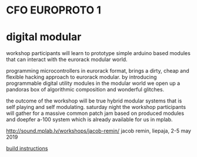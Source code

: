 # CFO EUROPROTO 1
# digital modular

[](modules.png)

workshop participants will learn to prototype simple arduino based modules that can interact with the eurorack modular world. programming microcontrollers in eurorack format, brings a dirty, cheap and flexible hacking approach to eurorack modular. by introducing programmable digital utility modules in the modular world we open up a pandoras box of algorithmic composition and wonderful glitches.the outcome of the workshop will be true hybrid modular systems that is self playing and self modulating. saturday night the workshop participants will gather for a massive common patch jam based on produced modules and doepfer a-100 system which is already available for us in mplab.http://sound.mplab.lv/workshops/jacob-remin/jacob remin, liepaja, 2-5 may 2019

[build instructions](https://github.com/jsr606/EUROPROTO/tree/master/SoundDays_MPlab/build_instructions)